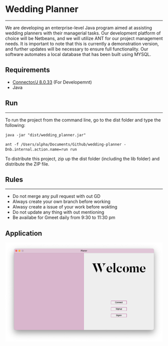 # Wedding Planner
---
We are developing an enterprise-level Java program aimed at assisting wedding planners with their managerial tasks. Our development platform of choice will be Netbeans, and we will utilize ANT for our project management needs. It is important to note that this is currently a demonstration version, and further updates will be necessary to ensure full functionality. Our software automates a local database that has been built using MYSQL.

## Requirements
- [Connector/J 8.0.33](https://dev.mysql.com/downloads/connector/j/) (For Developemnt) 
- Java 

## Run
---
To run the project from the command line, go to the dist folder and
type the following:

```
java -jar "dist/wedding_planner.jar"
``` 

```
ant -f /Users/alpha/Documents/Github/wedding-planner -Dnb.internal.action.name=run run
```

To distribute this project, zip up the dist folder (including the lib folder)
and distribute the ZIP file.


## Rules
--- 
* Do not merge any pull request with out GD
* Always create your own branch before working
* Alwasy create a issue of your work before wokting 
* Do not update any thing with out mentioning 
* Be availabe for Gmeet daily from 9:30 to 11:30 pm

## Application

[![Watch the video](src/icon/windowview.png)](https://youtu.be/lNSwRlMQVXA)
